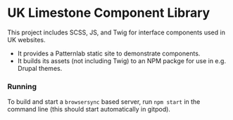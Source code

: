 # UK Limestone Component Library

This project includes SCSS, JS, and Twig for interface components used in UK websites.

- It provides a Patternlab static site to demonstrate components.
- It builds its assets (not including Twig) to an NPM packge for use in e.g. Drupal themes.

### Running 

To build and start a `browsersync` based server, run `npm start` in the command line (this should start automatically in gitpod).


